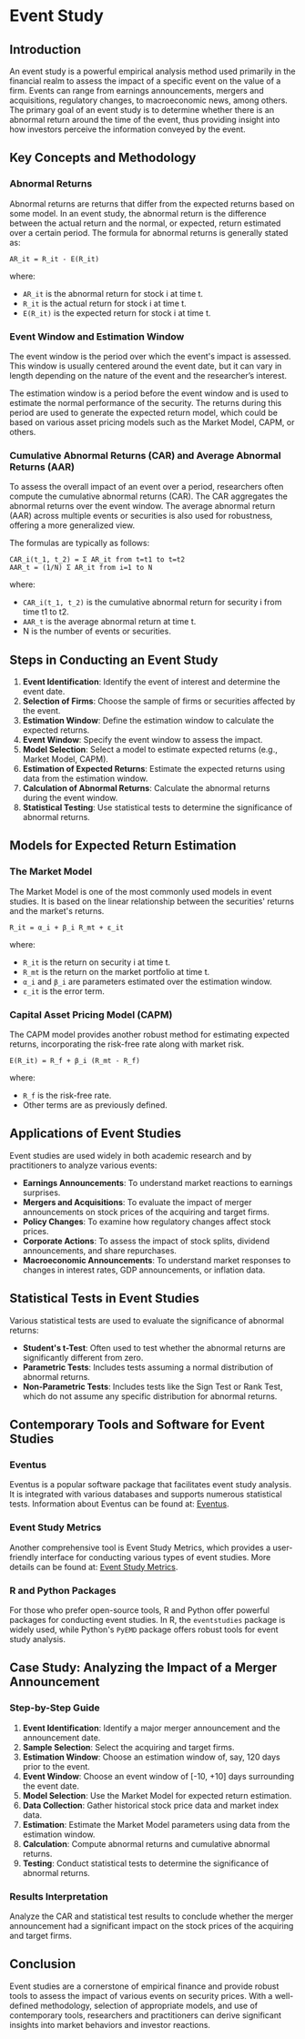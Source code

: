 # Event Study

## Introduction

An event study is a powerful empirical analysis method used primarily in the financial realm to assess the impact of a specific event on the value of a firm. Events can range from earnings announcements, mergers and acquisitions, regulatory changes, to macroeconomic news, among others. The primary goal of an event study is to determine whether there is an abnormal return around the time of the event, thus providing insight into how investors perceive the information conveyed by the event.

## Key Concepts and Methodology

### Abnormal Returns

Abnormal returns are returns that differ from the expected returns based on some model. In an event study, the abnormal return is the difference between the actual return and the normal, or expected, return estimated over a certain period. The formula for abnormal returns is generally stated as:

```
AR_it = R_it - E(R_it)
```

where:
- `AR_it` is the abnormal return for stock i at time t.
- `R_it` is the actual return for stock i at time t.
- `E(R_it)` is the expected return for stock i at time t.

### Event Window and Estimation Window

The event window is the period over which the event's impact is assessed. This window is usually centered around the event date, but it can vary in length depending on the nature of the event and the researcher’s interest.

The estimation window is a period before the event window and is used to estimate the normal performance of the security. The returns during this period are used to generate the expected return model, which could be based on various asset pricing models such as the Market Model, CAPM, or others.

### Cumulative Abnormal Returns (CAR) and Average Abnormal Returns (AAR)

To assess the overall impact of an event over a period, researchers often compute the cumulative abnormal returns (CAR). The CAR aggregates the abnormal returns over the event window. The average abnormal return (AAR) across multiple events or securities is also used for robustness, offering a more generalized view.

The formulas are typically as follows:

```
CAR_i(t_1, t_2) = Σ AR_it from t=t1 to t=t2
AAR_t = (1/N) Σ AR_it from i=1 to N
```

where:
- `CAR_i(t_1, t_2)` is the cumulative abnormal return for security i from time t1 to t2.
- `AAR_t` is the average abnormal return at time t.
- N is the number of events or securities.

## Steps in Conducting an Event Study

1. **Event Identification**: Identify the event of interest and determine the event date.
2. **Selection of Firms**: Choose the sample of firms or securities affected by the event.
3. **Estimation Window**: Define the estimation window to calculate the expected returns.
4. **Event Window**: Specify the event window to assess the impact.
5. **Model Selection**: Select a model to estimate expected returns (e.g., Market Model, CAPM).
6. **Estimation of Expected Returns**: Estimate the expected returns using data from the estimation window.
7. **Calculation of Abnormal Returns**: Calculate the abnormal returns during the event window.
8. **Statistical Testing**: Use statistical tests to determine the significance of abnormal returns.

## Models for Expected Return Estimation

### The Market Model

The Market Model is one of the most commonly used models in event studies. It is based on the linear relationship between the securities' returns and the market's returns.

```
R_it = α_i + β_i R_mt + ε_it
```

where:
- `R_it` is the return on security i at time t.
- `R_mt` is the return on the market portfolio at time t.
- `α_i` and `β_i` are parameters estimated over the estimation window.
- `ε_it` is the error term.

### Capital Asset Pricing Model (CAPM)

The CAPM model provides another robust method for estimating expected returns, incorporating the risk-free rate along with market risk.

```
E(R_it) = R_f + β_i (R_mt - R_f)
```

where:
- `R_f` is the risk-free rate.
- Other terms are as previously defined.

## Applications of Event Studies

Event studies are used widely in both academic research and by practitioners to analyze various events:

- **Earnings Announcements**: To understand market reactions to earnings surprises.
- **Mergers and Acquisitions**: To evaluate the impact of merger announcements on stock prices of the acquiring and target firms.
- **Policy Changes**: To examine how regulatory changes affect stock prices.
- **Corporate Actions**: To assess the impact of stock splits, dividend announcements, and share repurchases.
- **Macroeconomic Announcements**: To understand market responses to changes in interest rates, GDP announcements, or inflation data.

## Statistical Tests in Event Studies

Various statistical tests are used to evaluate the significance of abnormal returns:

- **Student's t-Test**: Often used to test whether the abnormal returns are significantly different from zero.
- **Parametric Tests**: Includes tests assuming a normal distribution of abnormal returns.
- **Non-Parametric Tests**: Includes tests like the Sign Test or Rank Test, which do not assume any specific distribution for abnormal returns.

## Contemporary Tools and Software for Event Studies

### Eventus

Eventus is a popular software package that facilitates event study analysis. It is integrated with various databases and supports numerous statistical tests. Information about Eventus can be found at: [Eventus](https://www.eventstudytools.com/).

### Event Study Metrics

Another comprehensive tool is Event Study Metrics, which provides a user-friendly interface for conducting various types of event studies. More details can be found at: [Event Study Metrics](https://www.eventstudymetrics.com/).

### R and Python Packages

For those who prefer open-source tools, R and Python offer powerful packages for conducting event studies. In R, the `eventstudies` package is widely used, while Python's `PyEMD` package offers robust tools for event study analysis.

## Case Study: Analyzing the Impact of a Merger Announcement

### Step-by-Step Guide

1. **Event Identification**: Identify a major merger announcement and the announcement date.
2. **Sample Selection**: Select the acquiring and target firms.
3. **Estimation Window**: Choose an estimation window of, say, 120 days prior to the event.
4. **Event Window**: Choose an event window of [-10, +10] days surrounding the event date.
5. **Model Selection**: Use the Market Model for expected return estimation.
6. **Data Collection**: Gather historical stock price data and market index data.
7. **Estimation**: Estimate the Market Model parameters using data from the estimation window.
8. **Calculation**: Compute abnormal returns and cumulative abnormal returns.
9. **Testing**: Conduct statistical tests to determine the significance of abnormal returns.

### Results Interpretation

Analyze the CAR and statistical test results to conclude whether the merger announcement had a significant impact on the stock prices of the acquiring and target firms.

## Conclusion

Event studies are a cornerstone of empirical finance and provide robust tools to assess the impact of various events on security prices. With a well-defined methodology, selection of appropriate models, and use of contemporary tools, researchers and practitioners can derive significant insights into market behaviors and investor reactions.